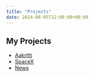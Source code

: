 ```yaml
---
title: "Projects"
date: 2024-08-05T12:00:00+00:00
---
```


## My Projects

- [Aakritti](Aakriti/)
- [SpaceX](spacex/)
- [News](news/)